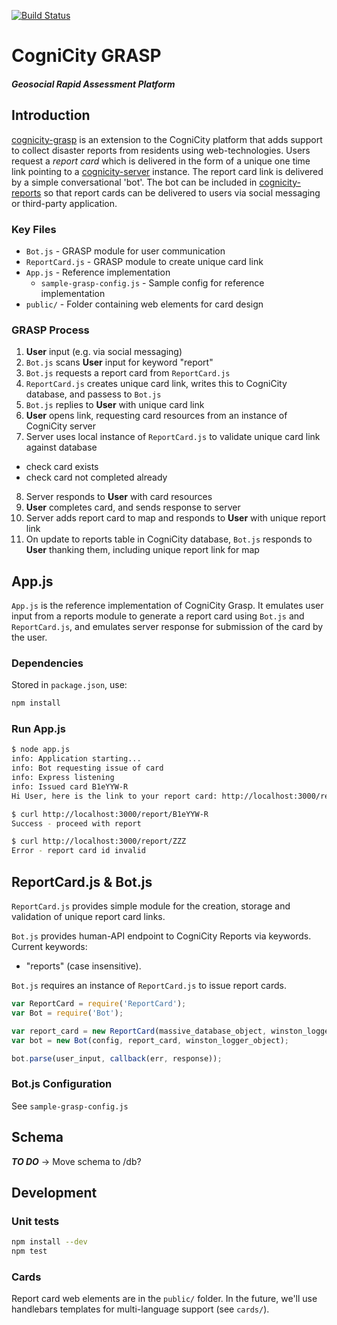 [![Build Status](https://travis-ci.org/urbanriskmap/cognicity-grasp.svg?branch=master)](https://travis-ci.org/urbanriskmap/cognicity-grasp)

CogniCity GRASP
=====
##### Geosocial Rapid Assessment Platform

## Introduction
[cognicity-grasp](https://github.com/urbanriskmap/cognicity-grasp) is an extension to the CogniCity platform that adds support to collect disaster reports from residents using web-technologies. Users request a *report card* which is delivered in the form of a unique one time link pointing to a  [cognicity-server]() instance. The report card link is delivered by a simple conversational 'bot'. The bot can be included in [cognicity-reports]() so that report cards can be delivered to users via social messaging or third-party application.

### Key Files
* `Bot.js` - GRASP module for user communication
* `ReportCard.js` - GRASP module to create unique card link
* `App.js` - Reference implementation
  * `sample-grasp-config.js` - Sample config for reference implementation
* `public/` - Folder containing web elements for card design

### GRASP Process
1. **User** input (e.g. via social messaging)
2. `Bot.js` scans **User** input for keyword "report"
3. `Bot.js` requests a report card from `ReportCard.js`
4. `ReportCard.js` creates unique card link, writes this to CogniCity database, and passess to `Bot.js`
5. `Bot.js` replies to **User** with unique card link
6. **User** opens link, requesting card resources from an instance of CogniCity server
7. Server uses local instance of `ReportCard.js` to validate unique card link against database
  - check card exists
  - check card not completed already
8. Server responds to **User** with card resources
9. **User** completes card, and sends response to server
10. Server adds report card to map and responds to **User** with unique report link
11. On update to reports table in CogniCity database, `Bot.js` responds to **User** thanking them, including unique report link for map

## App.js
`App.js` is the reference implementation of CogniCity Grasp. It emulates user input from a reports module to generate a report card using `Bot.js` and `ReportCard.js`, and emulates server response for submission of the card by the user.

### Dependencies
Stored in `package.json`, use:
```sh
npm install
```

### Run App.js
```sh
$ node app.js
info: Application starting...
info: Bot requesting issue of card
info: Express listening
info: Issued card B1eYYW-R
Hi User, here is the link to your report card: http://localhost:3000/report/B1eYYW-R

$ curl http://localhost:3000/report/B1eYYW-R
Success - proceed with report

$ curl http://localhost:3000/report/ZZZ
Error - report card id invalid
```

## ReportCard.js & Bot.js
`ReportCard.js` provides simple module for the creation, storage and validation of unique report card links.

`Bot.js` provides human-API endpoint to CogniCity Reports via keywords. Current keywords:
* "reports" (case insensitive).

`Bot.js` requires an instance of `ReportCard.js` to issue report cards.

```js
var ReportCard = require('ReportCard');
var Bot = require('Bot');

var report_card = new ReportCard(massive_database_object, winston_logger_object);
var bot = new Bot(config, report_card, winston_logger_object);

bot.parse(user_input, callback(err, response));
```

### Bot.js Configuration
See `sample-grasp-config.js`

## Schema
***TO DO***
-> Move schema to /db?

## Development

### Unit tests
```sh
npm install --dev
npm test
```

### Cards
Report card web elements are in the `public/` folder.
In the future, we'll use handlebars templates for multi-language support (see `cards/`).

